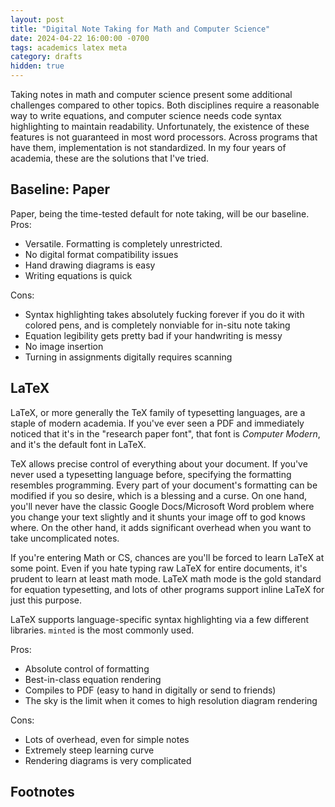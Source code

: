```yaml
---
layout: post
title: "Digital Note Taking for Math and Computer Science"
date: 2024-04-22 16:00:00 -0700
tags: academics latex meta
category: drafts
hidden: true
--- 
```

<!-- Insert Audience Statement -->
Taking notes in math and computer science present some additional
challenges compared
to other topics. Both disciplines require a reasonable way to write equations, 
and computer science needs code syntax highlighting to maintain readability. 
Unfortunately, the existence of these features is not guaranteed in most word
processors. Across programs that have them, implementation is not standardized. 
In my four years of academia, these are the solutions that I've tried. 

## Baseline: Paper 
Paper, being the time-tested default for note taking, will be our baseline. 
Pros: 
- Versatile. Formatting is completely unrestricted. 
- No digital format compatibility issues 
- Hand drawing diagrams is easy 
- Writing equations is quick

Cons: 
- Syntax highlighting takes absolutely fucking forever if you do it with colored pens, and is completely nonviable for in-situ note taking
- Equation legibility gets pretty bad if your handwriting is messy
- No image insertion
- Turning in assignments digitally requires scanning

## LaTeX 
LaTeX, or more generally the TeX family of typesetting languages, are a staple
of modern academia. If you've ever seen a PDF and immediately noticed that it's
in the "research paper font", that font is *Computer Modern*, and it's the 
default font in LaTeX. 

TeX allows precise control of everything about your document. If you've never used a typesetting language before, specifying the formatting resembles 
programming. Every part of your document's formatting can be modified if you so
desire, which is a blessing and a curse. On one hand, you'll never have the 
classic Google Docs/Microsoft Word problem where you change your text slightly
and it shunts your image off to god knows where. 
On the other hand, it adds significant overhead when you want
to take uncomplicated notes. 

If you're entering Math or CS, chances are you'll be forced to learn LaTeX at
some point. Even if you hate typing raw LaTeX for entire documents, it's 
prudent to learn at least math mode. LaTeX math mode is the gold standard for
equation typesetting, and lots of other programs support inline LaTeX for just
this purpose. 

LaTeX supports language-specific syntax highlighting via a few 
different libraries. `minted` is the most commonly used. 

Pros: 
- Absolute control of formatting 
- Best-in-class equation rendering
- Compiles to PDF (easy to hand in digitally or send to friends)
- The sky is the limit when it comes to high resolution diagram rendering

Cons: 
- Lots of overhead, even for simple notes
- Extremely steep learning curve 
- Rendering diagrams is very complicated 

## Footnotes
